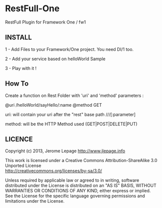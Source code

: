 RestFull-One
============

RestFull Plugin for Framework One / fw1


INSTALL
-------

1 - Add Files to your Framework/One project. You need DI/1 too.

2 - Add your service based on helloWorld Sample

3 - Play with it !


How To 
------

Create a function on Rest Folder with 'uri' and 'method' parameters :

@uri /helloWorld/sayHello/:name
@method GET

uri: will contain your uri after the "rest" base path /<component>/<function>/[:parameter]

method: will be the HTTP Method used (GET|POST|DELETE|PUT) 


LICENCE
-------

Copyright (c) 2013, Jerome Lepage http://www.jlepage.info

This work is licensed under a Creative Commons Attribution-ShareAlike 3.0 Unported License <br/>
http://creativecommons.org/licenses/by-sa/3.0/

Unless required by applicable law or agreed to in writing, software
distributed under the License is distributed on an "AS IS" BASIS,
WITHOUT WARRANTIES OR CONDITIONS OF ANY KIND, either express or implied.
See the License for the specific language governing permissions and
limitations under the License.